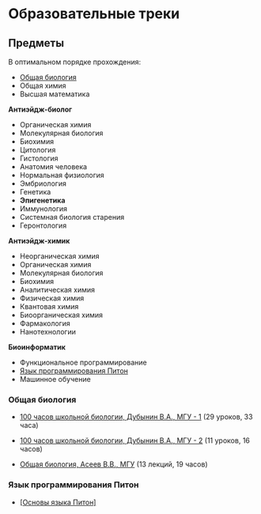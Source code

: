 # Образовательные треки

## Предметы

В оптимальном порядке прохождения:

* [Общая биология](#общая-биология)
* Общая химия
* Высшая математика

<b>Антиэйдж-биолог</b>
* Органическая химия
* Молекулярная биология
* Биохимия
* Цитология
* Гистология
* Анатомия человека
* Нормальная физиология
* Эмбриология
* Генетика
* <b>Эпигенетика</b>
* Иммунология
* Системная биология старения
* Геронтология

<b>Антиэйдж-химик</b>
* Неорганическая химия
* Органическая химия
* Молекулярная биология
* Биохимия
* Аналитическая химия
* Физическая химия
* Квантовая химия
* Биоорганическая химия
* Фармакология
* Нанотехнологии

<b>Биоинформатик</b>
* Функциональное программирование
* [Язык программирования Питон](язык-программирования-питон)
* Машинное обучение

### Общая биология

* [100 часов школьной биологии, Дубынин В.А., МГУ - 1](https://www.youtube.com/playlist?list=PLcsjsqLLSfNDHFikQVZd2XOqF5FK56L3D) (29 уроков, 33 часа)
* [100 часов школьной биологии, Дубынин В.А., МГУ - 2](https://www.youtube.com/playlist?list=PLcsjsqLLSfNDiVZaaNUWI0vEKdKZv5J8U) (11 уроков, 16 часов)

* [Общая биология, Асеев В.В., МГУ](https://www.youtube.com/playlist?list=PLcsjsqLLSfNDiVZaaNUWI0vEKdKZv5J8U) (13 лекций, 19 часов)

### Язык программирования Питон

* [[Основы языка Питон]](https://ru.hexlet.io/courses/python-basics)
